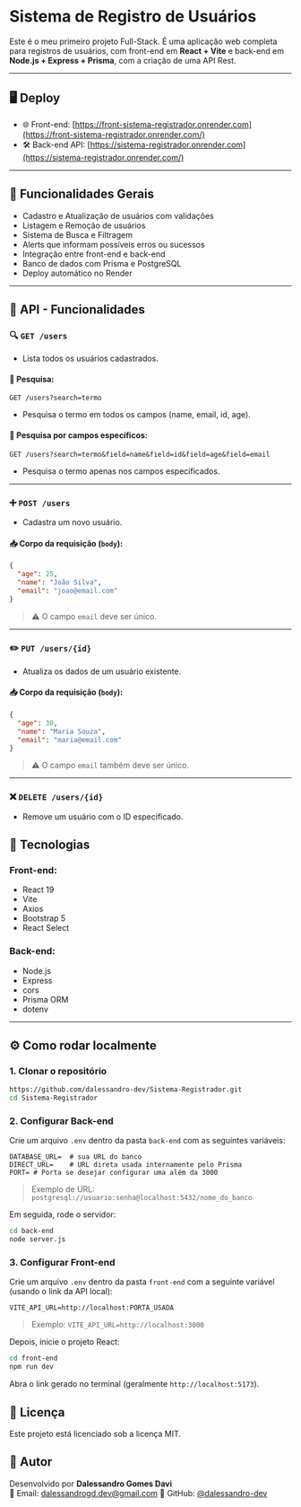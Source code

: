 # Sistema de Registro de Usuários

Este é o meu primeiro projeto Full-Stack. É uma aplicação web completa para registros de usuários, com front-end em **React + Vite** e back-end em **Node.js + Express + Prisma**, com a criação de uma API Rest.

---

## 🖥️ Deploy

- 🌐 Front-end: [https://front-sistema-registrador.onrender.com](https://front-sistema-registrador.onrender.com/)
- 🛠️ Back-end API: [https://sistema-registrador.onrender.com](https://sistema-registrador.onrender.com/)

---

## 📸 Funcionalidades Gerais

- Cadastro e Atualização de usuários com validações
- Listagem e Remoção de usuários
- Sistema de Busca e Filtragem
- Alerts que informam possíveis erros ou sucessos
- Integração entre front-end e back-end
- Banco de dados com Prisma e PostgreSQL
- Deploy automático no Render

---

## 📡 API - Funcionalidades

### 🔍 `GET /users`

- Lista todos os usuários cadastrados.

#### 🔎 Pesquisa:
```
GET /users?search=termo
```
- Pesquisa o termo em todos os campos (name, email, id, age).

#### 🎯 Pesquisa por campos específicos:
```
GET /users?search=termo&field=name&field=id&field=age&field=email
```
- Pesquisa o termo apenas nos campos especificados.

---

### ➕ `POST /users`

- Cadastra um novo usuário.

#### 📥 Corpo da requisição (`body`):
```json
{
  "age": 25,
  "name": "João Silva",
  "email": "joao@email.com"
}
```
> ⚠️ O campo `email` deve ser único.

---

### ✏️ `PUT /users/{id}`

- Atualiza os dados de um usuário existente.

#### 📥 Corpo da requisição (`body`):
```json
{
  "age": 30,
  "name": "Maria Souza",
  "email": "maria@email.com"
}
```
> ⚠️ O campo `email` também deve ser único.

---

### ❌ `DELETE /users/{id}`

- Remove um usuário com o ID especificado.

## 🚀 Tecnologias

### Front-end:
- React 19
- Vite
- Axios
- Bootstrap 5
- React Select

### Back-end:
- Node.js
- Express
- cors
- Prisma ORM
- dotenv

---

## ⚙️ Como rodar localmente

### 1. Clonar o repositório

```bash
https://github.com/dalessandro-dev/Sistema-Registrador.git
cd Sistema-Registrador
````

### 2. Configurar Back-end

Crie um arquivo `.env` dentro da pasta `back-end` com as seguintes variáveis:

```env
DATABASE_URL=  # sua URL do banco
DIRECT_URL=    # URL direta usada internamente pelo Prisma
PORT= # Porta se desejar configurar uma além da 3000
```

> Exemplo de URL: `postgresql://usuario:senha@localhost:5432/nome_do_banco`

Em seguida, rode o servidor:

```bash
cd back-end
node server.js
``` 
### 3. Configurar Front-end

Crie um arquivo `.env` dentro da pasta `front-end` com a seguinte variável (usando o link da API local):

```env
VITE_API_URL=http://localhost:PORTA_USADA
```

> Exemplo: `VITE_API_URL=http://localhost:3000`

Depois, inicie o projeto React:

```bash
cd front-end
npm run dev
```

Abra o link gerado no terminal (geralmente `http://localhost:5173`).

## 🧾 Licença

Este projeto está licenciado sob a licença MIT.

## 👤 Autor

Desenvolvido por **Dalessandro Gomes Davi**  
📧 Email: dalessandrogd.dev@gmail.com 
💼 GitHub: [@dalessandro-dev](https://github.com/dalessandro-dev)
